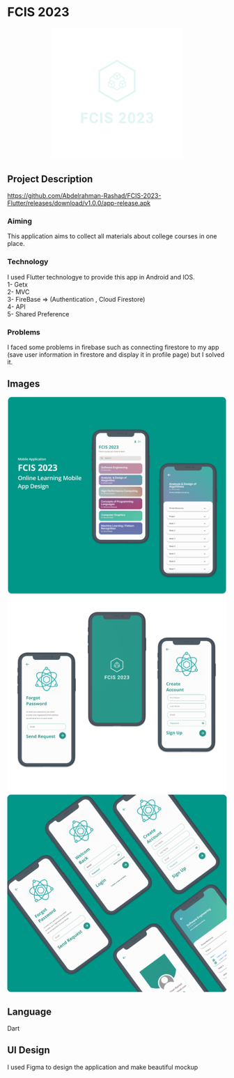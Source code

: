 # FCIS 2023

<p style="text-align:center;">
<img src="https://github.com/Abdelrahman-Rashad/FCIS-2023-Flutter/blob/main/assets/logo_transparent.png" alt="Logo" width="60%">
</p>


## Project Description
https://github.com/Abdelrahman-Rashad/FCIS-2023-Flutter/releases/download/v1.0.0/app-release.apk

### Aiming
This application aims to collect all materials about college courses in one place.
### Technology
I used Flutter technologye to provide this app in Android and IOS.<br />
1- Getx <br />
2- MVC <br />
3- FireBase => (Authentication , Cloud Firestore) <br />
4- API <br />
5- Shared Preference <br />

### Problems
I faced some problems in firebase such as connecting firestore to my app (save user information in firestore and display it in profile page) but I solved it.

## Images
![](Mockup/Group%2038.png)
![](Mockup/Frame%207.png)
![](Mockup/Frame%208.png)

## Language 
Dart

## UI Design
I used Figma to design the application and make beautiful mockup
